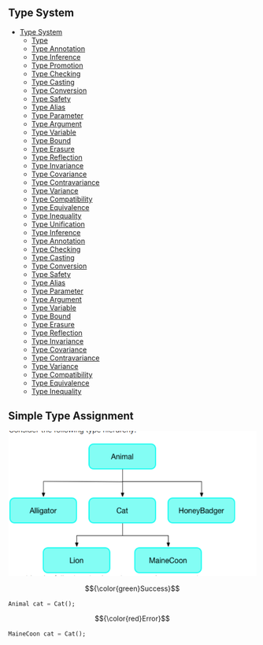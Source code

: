 ## Type System

-   [Type System](#type-system)
    -   [Type](#type)
    -   [Type Annotation](#type-annotation)
    -   [Type Inference](#type-inference)
    -   [Type Promotion](#type-promotion)
    -   [Type Checking](#type-checking)
    -   [Type Casting](#type-casting)
    -   [Type Conversion](#type-conversion)
    -   [Type Safety](#type-safety)
    -   [Type Alias](#type-alias)
    -   [Type Parameter](#type-parameter)
    -   [Type Argument](#type-argument)
    -   [Type Variable](#type-variable)
    -   [Type Bound](#type-bound)
    -   [Type Erasure](#type-erasure)
    -   [Type Reflection](#type-reflection)
    -   [Type Invariance](#type-invariance)
    -   [Type Covariance](#type-covariance)
    -   [Type Contravariance](#type-contravariance)
    -   [Type Variance](#type-variance)
    -   [Type Compatibility](#type-compatibility)
    -   [Type Equivalence](#type-equivalence)
    -   [Type Inequality](#type-inequality)
    -   [Type Unification](#type-unification)
    -   [Type Inference](#type-inference)
    -   [Type Annotation](#type-annotation)
    -   [Type Checking](#type-checking)
    -   [Type Casting](#type-casting)
    -   [Type Conversion](#type-conversion)
    -   [Type Safety](#type-safety)
    -   [Type Alias](#type-alias)
    -   [Type Parameter](#type-parameter)
    -   [Type Argument](#type-argument)
    -   [Type Variable](#type-variable)
    -   [Type Bound](#type-bound)
    -   [Type Erasure](#type-erasure)
    -   [Type Reflection](#type-reflection)
    -   [Type Invariance](#type-invariance)
    -   [Type Covariance](#type-covariance)
    -   [Type Contravariance](#type-contravariance)
    -   [Type Variance](#type-variance)
    -   [Type Compatibility](#type-compatibility)
    -   [Type Equivalence](#type-equivalence)
    -   [Type Inequality](#type-inequality)

## Simple Type Assignment

[![Simple type](../assets/TypeAssign.png)](https://dart.dev/language/type-system#simple-type-assignment)

$${\color{green}Success}$$

```dart
Animal cat = Cat();
```

$${\color{red}Error}$$

```dart
MaineCoon cat = Cat();
```
